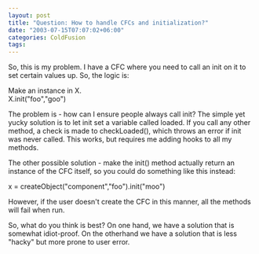```yaml
---
layout: post
title: "Question: How to handle CFCs and initialization?"
date: "2003-07-15T07:07:02+06:00"
categories: ColdFusion 
tags: 
---
```


So, this is my problem. I have a CFC where you need to call an init on it to set certain values up. So, the logic is:

Make an instance in X.<br>
X.init("foo","goo")

The problem is - how can I ensure people always call init? The simple yet yucky solution is to let init set a variable called loaded. If you call any other method, a check is made to checkLoaded(), which throws an error if init was never called. This works, but requires me adding hooks to all my methods.

The other possible solution - make the init() method actually return an instance of the CFC itself, so you could do something like this instead:

x = createObject("component","foo").init("moo")

However, if the user doesn't create the CFC in this manner, all the methods will fail when run.

So, what do you think is best? On one hand, we have a solution that is somewhat idiot-proof. On the otherhand we have a solution that is less "hacky" but more prone to user error.